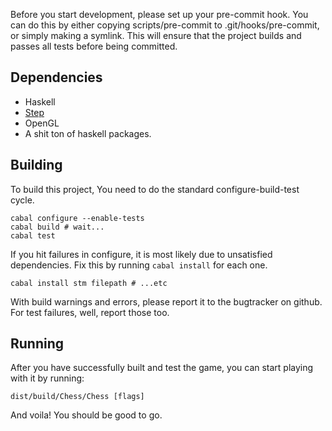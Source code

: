 Before you start development, please set up your pre-commit hook. You can do
this by either copying scripts/pre-commit to .git/hooks/pre-commit, or simply
making a symlink. This will ensure that the project builds and passes all tests
before being committed.

## Dependencies

- Haskell
- [Step](https://github.com/RobotGymnast/Step)
- OpenGL
- A shit ton of haskell packages.

## Building

To build this project, You need to do the standard configure-build-test cycle.

    cabal configure --enable-tests
    cabal build # wait...
    cabal test

If you hit failures in configure, it is most likely due to unsatisfied
dependencies. Fix this by running `cabal install` for each one.

    cabal install stm filepath # ...etc

With build warnings and errors, please report it to the bugtracker on github.
For test failures, well, report those too.

## Running

After you have successfully built and test the game, you can start playing with
it by running:

    dist/build/Chess/Chess [flags]

And voila! You should be good to go.
